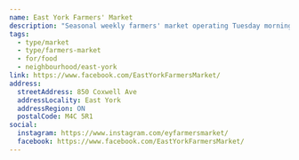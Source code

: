 ```yaml
---
name: East York Farmers' Market
description: "Seasonal weekly farmers' market operating Tuesday mornings from May to October."
tags:
  - type/market
  - type/farmers-market
  - for/food
  - neighbourhood/east-york
link: https://www.facebook.com/EastYorkFarmersMarket/
address:
  streetAddress: 850 Coxwell Ave
  addressLocality: East York
  addressRegion: ON
  postalCode: M4C 5R1
social:
  instagram: https://www.instagram.com/eyfarmersmarket/
  facebook: https://www.facebook.com/EastYorkFarmersMarket/
---
```

